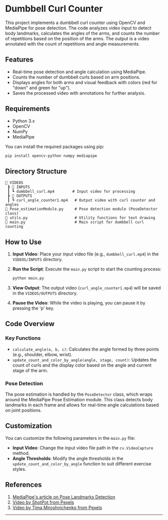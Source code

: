
# Dumbbell Curl Counter

This project implements a dumbbell curl counter using OpenCV and MediaPipe for pose detection. The code analyzes video input to detect body landmarks, calculates the angles of the arms, and counts the number of repetitions based on the position of the arms. The output is a video annotated with the count of repetitions and angle measurements.

## Features

- Real-time pose detection and angle calculation using MediaPipe.
- Counts the number of dumbbell curls based on arm positions.
- Displays angles for both arms and visual feedback with colors (red for "down" and green for "up").
- Saves the processed video with annotations for further analysis.

## Requirements

- Python 3.x
- OpenCV
- NumPy
- MediaPipe

You can install the required packages using pip:

```bash
pip install opencv-python numpy mediapipe
```

## Directory Structure

```
📂 VIDEOS
 ┣ 📂 INPUTS
 ┃ ┗ dumbbell_curl.mp4        # Input video for processing
 ┣ 📂 OUTPUTS
 ┃ ┗ curl_angle_counter1.mp4   # Output video with curl counter and angles
📜 Pose_estimationModule.py     # Pose detection module (PoseDetector class)
📜 utils.py                     # Utility functions for text drawing
📜 main.py                      # Main script for dumbbell curl counting
```

## How to Use

1. **Input Video**: Place your input video file (e.g., `dumbbell_curl.mp4`) in the `VIDEOS/INPUTS` directory.
2. **Run the Script**: Execute the `main.py` script to start the counting process:

   ```bash
   python main.py
   ```

3. **View Output**: The output video (`curl_angle_counter1.mp4`) will be saved in the `VIDEOS/OUTPUTS` directory.

4. **Pause the Video**: While the video is playing, you can pause it by pressing the 'p' key.

## Code Overview

### Key Functions

- `calculate_angle(a, b, c)`: Calculates the angle formed by three points (e.g., shoulder, elbow, wrist).
- `update_count_and_color_by_angle(angle, stage, count)`: Updates the count of curls and the display color based on the angle and current stage of the arm.

### Pose Detection

The pose estimation is handled by the `PoseDetector` class, which wraps around the MediaPipe Pose Estimation module. This class detects body landmarks in each frame and allows for real-time angle calculations based on joint positions.

## Customization

You can customize the following parameters in the `main.py` file:

- **Input Video**: Change the input video file path in the `cv.VideoCapture` method.
- **Angle Thresholds**: Modify the angle thresholds in the `update_count_and_color_by_angle` function to suit different exercise styles.

## References
1. [MediaPipe's article on Pose Landmarks Detection](https://ai.google.dev/edge/mediapipe/solutions/vision/pose_landmarker)
2. [Video by ShotPot from Pexels](https://www.pexels.com/video/a-man-performing-dumbbell-set-4117851/)
3. [Video by Tima Miroshnichenko from Pexels](https://www.pexels.com/video/a-man-working-out-using-dumbbell-5319094/)
---

